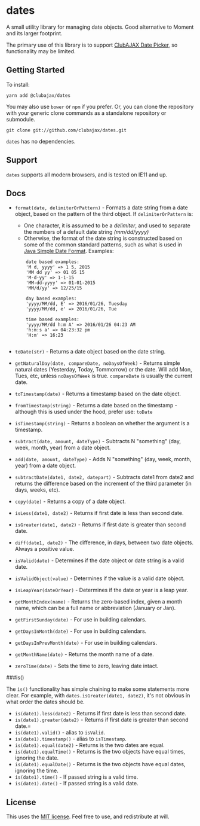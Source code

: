 # dates
A small utility library for managing date objects. Good alternative to Moment and its larger footprint.

The primary use of this library is to support [ClubAJAX Date Picker](https://github.com/clubajax/date-picker), so functionality may be limited.

## Getting Started

To install:

    yarn add @clubajax/dates

You may also use `bower` or `npm` if you prefer. Or, you can clone the repository with your generic clone commands as a standalone 
repository or submodule.

	git clone git://github.com/clubajax/dates.git

`dates` has no dependencies.

## Support

`dates` supports all modern browsers, and is tested on IE11 and up. 

## Docs

 - `format(date, delimiterOrPattern)` - Formats a date string from a date object, based on the pattern of the third object. If `delimiterOrPattern` is:
    - One character, it is assumed to be a _delimiter_, and used to separate the numbers of a default date string _(mm/dd/yyyy)_
    - Otherwise, the format of the date string is constructed based on some of the common standard patterns, such as what is used in [Java Simple Date Format](https://docs.oracle.com/javase/7/docs/api/java/text/SimpleDateFormat.html). Examples:
    ```    
        date based examples:
        'M d, yyyy' => 1 5, 2015
        'MM dd yy' => 01 05 15
        'M-d-yy' => 1-1-15
        'MM-dd-yyyy' => 01-01-2015
        'MM/d/yy' => 12/25/15
        
        day based examples:
        'yyyy/MM/dd, E' => 2016/01/26, Tuesday
        'yyyy/MM/dd, e' => 2016/01/26, Tue
        
        time based examples:
        'yyyy/MM/dd h:m A' => 2016/01/26 04:23 AM
        'h:m:s a' => 04:23:32 pm
        'H:m' => 16:23
        
   ```
    		
 - `toDate(str)` - Returns a date object based on the date string.
 - `getNaturalDay(date, compareDate, noDaysOfWeek)` - Returns simple natural dates (Yesterday, Today, Tommorrow) or the date. Will add Mon, Tues, etc, unless `noDaysOfWeek` is true. `compareDate` is usually the current date.
 - `toTimestamp(date)` - Returns a timestamp based on the date object.
 - `fromTimestamp(string)` - Returns a date based on the timestamp - although this is used under the hood, prefer use: `toDate`
 - `isTimestamp(string)` - Returns a boolean on whether the argument is a timestamp.
 - `subtract(date, amount, dateType)` - Subtracts N "something" (day, week, month, year) from a date object.
 - `add(date, amount, dateType)` - Adds N "something" (day, week, month, year) from a date object.
 - `subtractDate(date1, date2, datepart)` - Subtracts date1 from date2 and returns the difference based on the increment of the third parameter (in days, weeks, etc).
 - `copy(date)` - Returns a copy of a date object.
 - `isLess(date1, date2)` - Returns if first date is less than second date.
 - `isGreater(date1, date2)` - Returns if first date is greater than second date.
 - `diff(date1, date2)` - The difference, in days, between two date objects. Always a positive value.
 - `isValid(date)` - Determines if the date object or date string is a valid date.
 - `isValidObject(value)` - Determines if the value is a valid date object.
 - `isLeapYear(dateOrYear)` - Determines if the date or year is a leap year.
 - `getMonthIndex(name)` - Returns the zero-based index, given a month name, which can be a full name or abbreviation (January or Jan).
 - `getFirstSunday(date)` - For use in building calendars.
 - `getDaysInMonth(date)` - For use in building calendars.
 - `getDaysInPrevMonth(date)` - For use in building calendars.
 - `getMonthName(date)` - Returns the month name of a date.
 - `zeroTime(date)` - Sets the time to zero, leaving date intact.
 
 ###is()
 
 The `is()` functionality has simple chaining to make some statements more clear. For example, with `dates.isGreater(date1, date2)`, it's not obvious in what order the dates should be.
 - `is(date1).less(date2)` - Returns if first date is less than second date.
 - `is(date1).greater(date2)` - Returns if first date is greater than second date.=
 - `is(date1).valid()` - alias to `isValid`.
 - `is(date1).timestamp()` - alias to `isTimestamp`.
 - `is(date1).equal(date2)` - Returns is the two dates are equal.
 - `is(date1).equalTime()` - Returns is the two objects have equal times, ignoring the date.
 - `is(date1).equalDate()` - Returns is the two objects have equal dates, ignoring the time.
 - `is(date1).time()` - If passed string is a valid time.
 - `is(date1).date()` - If passed string is a valid date.


## License

This uses the [MIT license](./LICENSE). Feel free to use, and redistribute at will.
